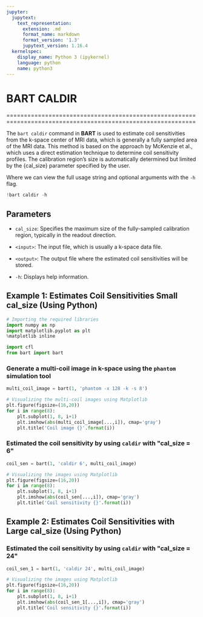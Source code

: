 ```yaml
---
jupyter:
  jupytext:
    text_representation:
      extension: .md
      format_name: markdown
      format_version: '1.3'
      jupytext_version: 1.16.4
  kernelspec:
    display_name: Python 3 (ipykernel)
    language: python
    name: python3
---
```


# BART CALDIR

============================================================================================================

The `bart caldir` command in **BART** is used to estimate coil sensitivities from the k-space center of MRI data, which is generally a fully sampled area of the MRI data. This method is based on the approach by McKenzie et al., which uses a direct estimation technique to determine coil sensitivity profiles. The calibration region’s size is automatically determined but limited by the {cal_size} parameter specified by the user.

Where we can view the full usage string and optional arguments with the `-h` flag.

```python
!bart caldir -h
```

## Parameters

- `cal_size`: Specifies the maximum size of the fully-sampled calibration region, typically in the readout direction.
  
- `<input>`: The input file, which is usually a k-space data file.

- `<output>`: The output file where the estimated coil sensitivities will be stored.

- `-h`: Displays help information.


## Example 1: Estimates Coil Sensitivities Small cal_size  (Using Python)

```python
# Importing the required libraries
import numpy as np
import matplotlib.pyplot as plt
%matplotlib inline

import cfl
from bart import bart
```

### Generate a multi-coil image in k-space using the `phantom` simulation tool 

```python
multi_coil_image = bart(1, 'phantom -x 128 -k -s 8')
```

```python
# Visualizing the multi-coil images using Matplotlib 
plt.figure(figsize=(16,20))
for i in range(8):
    plt.subplot(1, 8, i+1)
    plt.imshow(abs(multi_coil_image[...,i]), cmap='gray')
    plt.title('Coil image {}'.format(i))
```

### Estimated the coil sensitivity by using `caldir` with "cal_size = 6"

```python
coil_sen = bart(1, 'caldir 6', multi_coil_image)
```

```python
# Visualizing the images using Matplotlib 
plt.figure(figsize=(16,20))
for i in range(8):
    plt.subplot(1, 8, i+1)
    plt.imshow(abs(coil_sen[...,i]), cmap='gray')
    plt.title('Coil sensitivity {}'.format(i))
```

## Example 2: Estimates Coil Sensitivities with Large cal_size  (Using Python)


### Estimated the coil sensitivity by using `caldir` with "cal_size = 24"

```python
coil_sen_1 = bart(1, 'caldir 24', multi_coil_image)
```

```python
# Visualizing the images using Matplotlib 
plt.figure(figsize=(16,20))
for i in range(8):
    plt.subplot(1, 8, i+1)
    plt.imshow(abs(coil_sen_1[...,i]), cmap='gray')
    plt.title('Coil sensitivity {}'.format(i))
```

